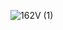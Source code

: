![162V (1)](https://user-images.githubusercontent.com/78976244/159662581-76f15b7c-7116-47c5-a91d-0e02168c8cbf.gif)
